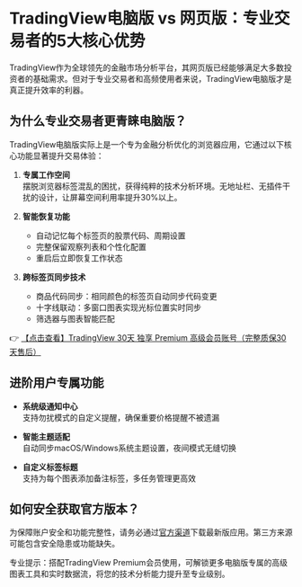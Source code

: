 # TradingView电脑版 vs 网页版：专业交易者的5大核心优势

TradingView作为全球领先的金融市场分析平台，其网页版已经能够满足大多数投资者的基础需求。但对于专业交易者和高频使用者来说，TradingView电脑版才是真正提升效率的利器。

## 为什么专业交易者更青睐电脑版？

TradingView电脑版实际上是一个专为金融分析优化的浏览器应用，它通过以下核心功能显著提升交易体验：

1. **专属工作空间**  
   摆脱浏览器标签混乱的困扰，获得纯粹的技术分析环境。无地址栏、无插件干扰的设计，让屏幕空间利用率提升30%以上。

2. **智能恢复功能**  
   - 自动记忆每个标签页的股票代码、周期设置
   - 完整保留观察列表和个性化配置
   - 重启后立即恢复工作状态

3. **跨标签页同步技术**  
   - 商品代码同步：相同颜色的标签页自动同步代码变更
   - 十字线联动：多窗口图表实现光标位置实时同步
   - 筛选器与图表智能匹配

👉 [【点击查看】TradingView 30天 独享 Premium 高级会员账号（完整质保30天售后）](https://bit.ly/TradingView-Pro)

## 进阶用户专属功能

- **系统级通知中心**  
  支持勿扰模式的自定义提醒，确保重要价格提醒不被遗漏

- **智能主题适配**  
  自动同步macOS/Windows系统主题设置，夜间模式无缝切换

- **自定义标签标题**  
  支持为每个图表添加备注标签，多任务管理更高效

## 如何安全获取官方版本？

为保障账户安全和功能完整性，请务必通过[官方渠道](https://bit.ly/TradingView-Pro)下载最新版应用。第三方来源可能包含安全隐患或功能缺失。

专业提示：搭配TradingView Premium会员使用，可解锁更多电脑版专属的高级图表工具和实时数据流，将您的技术分析能力提升至专业级别。